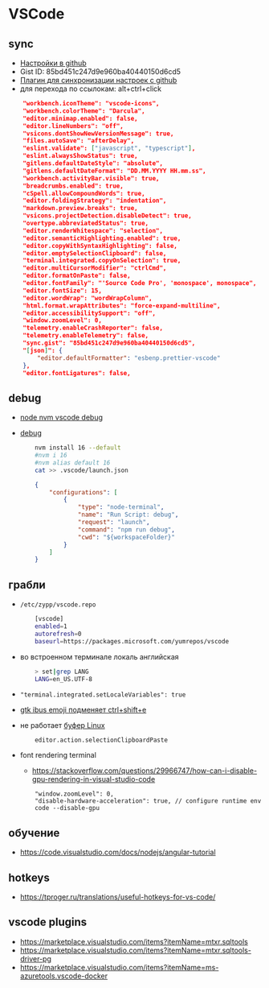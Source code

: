 # VSCode

## sync

 * [Настройки в github](https://gist.github.com/bskydive/8878b3d6d3e679358935d34983d9ffe1)
 * Gist ID: 85bd451c247d9e960ba40440150d6cd5
 * [Плагин для синхронизации настроек с github](https://marketplace.visualstudio.com/items?itemName=Shan.code-settings-sync)
 * для перехода по ссылокам: alt+ctrl+click

```json
	"workbench.iconTheme": "vscode-icons",
    "workbench.colorTheme": "Darcula",
    "editor.minimap.enabled": false,
    "editor.lineNumbers": "off",
    "vsicons.dontShowNewVersionMessage": true,
    "files.autoSave": "afterDelay",
    "eslint.validate": ["javascript", "typescript"],
    "eslint.alwaysShowStatus": true,
    "gitlens.defaultDateStyle": "absolute",
    "gitlens.defaultDateFormat": "DD.MM.YYYY HH.mm.ss",
    "workbench.activityBar.visible": true,
    "breadcrumbs.enabled": true,
    "cSpell.allowCompoundWords": true,
    "editor.foldingStrategy": "indentation",
    "markdown.preview.breaks": true,
    "vsicons.projectDetection.disableDetect": true,
    "overtype.abbreviatedStatus": true,
    "editor.renderWhitespace": "selection",
    "editor.semanticHighlighting.enabled": true,
    "editor.copyWithSyntaxHighlighting": false,
    "editor.emptySelectionClipboard": false,
    "terminal.integrated.copyOnSelection": true,
    "editor.multiCursorModifier": "ctrlCmd",
    "editor.formatOnPaste": false,
    "editor.fontFamily": "'Source Code Pro', 'monospace', monospace",
    "editor.fontSize": 15,
    "editor.wordWrap": "wordWrapColumn",
    "html.format.wrapAttributes": "force-expand-multiline",
    "editor.accessibilitySupport": "off",
    "window.zoomLevel": 0,
    "telemetry.enableCrashReporter": false,
    "telemetry.enableTelemetry": false,
    "sync.gist": "85bd451c247d9e960ba40440150d6cd5",
    "[json]": {
        "editor.defaultFormatter": "esbenp.prettier-vscode"
    },
    "editor.fontLigatures": false,
```

## debug

 * [node nvm vscode debug](https://medium.com/the-tech-bench/getting-visual-studio-code-and-nvm-working-together-252ec0300895)
 * [debug](https://code.visualstudio.com/docs/nodejs/nodejs-debugging)
	```bash
		nvm install 16 --default
		#nvm i 16
		#nvm alias default 16
		cat >> .vscode/launch.json
	```

	```json
		{
			"configurations": [
				{
					"type": "node-terminal",
					"name": "Run Script: debug",
					"request": "launch",
					"command": "npm run debug",
					"cwd": "${workspaceFolder}"
				}
			]
		}
	```

## грабли

 * `/etc/zypp/vscode.repo`

	```bash
		[vscode]
		enabled=1
		autorefresh=0
		baseurl=https://packages.microsoft.com/yumrepos/vscode
	```

 * во встроенном терминале локаль английская
	```bash
		> set|grep LANG
		LANG=en_US.UTF-8
	```
 * `"terminal.integrated.setLocaleVariables": true`
 * [gtk ibus emoji подменяет ctrl+shift+e](https://github.com/Microsoft/vscode/issues/48480)
 * не работает [буфер Linux](https://github.com/microsoft/vscode/issues/90297#issuecomment-583779433)
	```
		editor.action.selectionClipboardPaste
	```
 * font rendering terminal
 	* https://stackoverflow.com/questions/29966747/how-can-i-disable-gpu-rendering-in-visual-studio-code
	```
		"window.zoomLevel": 0,
		"disable-hardware-acceleration": true, // configure runtime env
		code --disable-gpu
	```


## обучение

  * https://code.visualstudio.com/docs/nodejs/angular-tutorial

## hotkeys

 * https://tproger.ru/translations/useful-hotkeys-for-vs-code/

## vscode plugins

 * https://marketplace.visualstudio.com/items?itemName=mtxr.sqltools
 * https://marketplace.visualstudio.com/items?itemName=mtxr.sqltools-driver-pg
 * https://marketplace.visualstudio.com/items?itemName=ms-azuretools.vscode-docker
